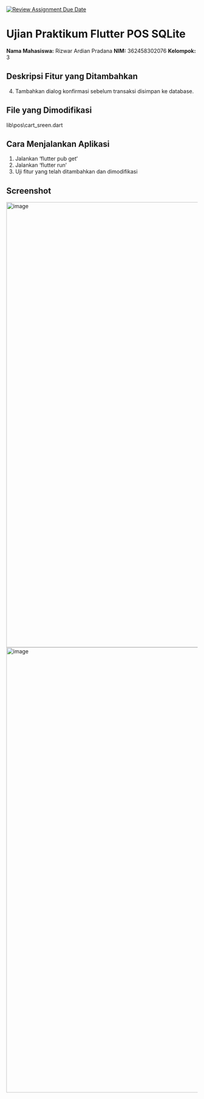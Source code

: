 [![Review Assignment Due Date](https://classroom.github.com/assets/deadline-readme-button-22041afd0340ce965d47ae6ef1cefeee28c7c493a6346c4f15d667ab976d596c.svg)](https://classroom.github.com/a/Psgen4Dj)

# Ujian Praktikum Flutter POS SQLite
**Nama Mahasiswa:** Rizwar Ardian Pradana
**NIM:** 362458302076
**Kelompok:** 3
## Deskripsi Fitur yang Ditambahkan
4. Tambahkan dialog konfirmasi sebelum transaksi disimpan ke database.
## File yang Dimodifikasi
lib\pos\cart_sreen.dart
## Cara Menjalankan Aplikasi
1. Jalankan ‘flutter pub get‘
2. Jalankan ‘flutter run‘
3. Uji fitur yang telah ditambahkan dan dimodifikasi
## Screenshot
<img width="540" height="1170" alt="image" src="https://github.com/user-attachments/assets/d45e91dc-d3b4-447e-86ec-60b5f3dd0e62" />
<img width="540" height="1170" alt="image" src="https://github.com/user-attachments/assets/1c6a09da-8bb3-4968-937c-8871295a1409" />

